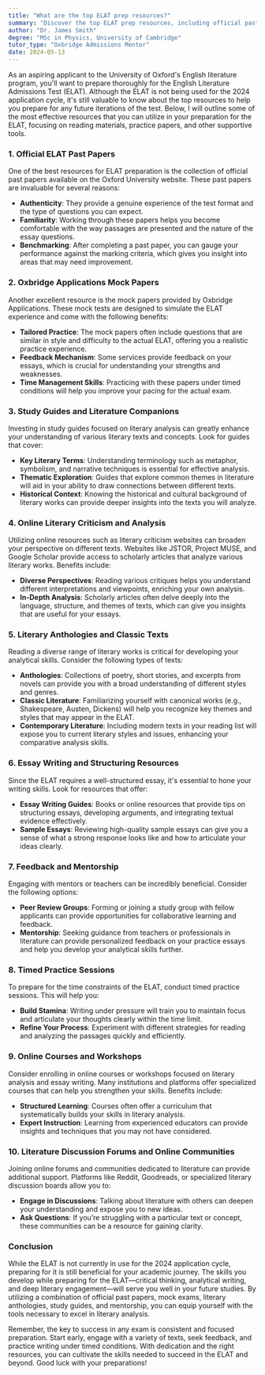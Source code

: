 ```yaml
---
title: "What are the top ELAT prep resources?"
summary: "Discover the top ELAT prep resources, including official past papers, reading materials, and practice tools for aspiring Oxford English literature students."
author: "Dr. James Smith"
degree: "MSc in Physics, University of Cambridge"
tutor_type: "Oxbridge Admissions Mentor"
date: 2024-05-13
---
```


As an aspiring applicant to the University of Oxford's English literature program, you'll want to prepare thoroughly for the English Literature Admissions Test (ELAT). Although the ELAT is not being used for the 2024 application cycle, it's still valuable to know about the top resources to help you prepare for any future iterations of the test. Below, I will outline some of the most effective resources that you can utilize in your preparation for the ELAT, focusing on reading materials, practice papers, and other supportive tools.

### 1. **Official ELAT Past Papers**

One of the best resources for ELAT preparation is the collection of official past papers available on the Oxford University website. These past papers are invaluable for several reasons:

- **Authenticity**: They provide a genuine experience of the test format and the type of questions you can expect.
- **Familiarity**: Working through these papers helps you become comfortable with the way passages are presented and the nature of the essay questions.
- **Benchmarking**: After completing a past paper, you can gauge your performance against the marking criteria, which gives you insight into areas that may need improvement.

### 2. **Oxbridge Applications Mock Papers**

Another excellent resource is the mock papers provided by Oxbridge Applications. These mock tests are designed to simulate the ELAT experience and come with the following benefits:

- **Tailored Practice**: The mock papers often include questions that are similar in style and difficulty to the actual ELAT, offering you a realistic practice experience.
- **Feedback Mechanism**: Some services provide feedback on your essays, which is crucial for understanding your strengths and weaknesses.
- **Time Management Skills**: Practicing with these papers under timed conditions will help you improve your pacing for the actual exam.

### 3. **Study Guides and Literature Companions**

Investing in study guides focused on literary analysis can greatly enhance your understanding of various literary texts and concepts. Look for guides that cover:

- **Key Literary Terms**: Understanding terminology such as metaphor, symbolism, and narrative techniques is essential for effective analysis.
- **Thematic Exploration**: Guides that explore common themes in literature will aid in your ability to draw connections between different texts.
- **Historical Context**: Knowing the historical and cultural background of literary works can provide deeper insights into the texts you will analyze.

### 4. **Online Literary Criticism and Analysis**

Utilizing online resources such as literary criticism websites can broaden your perspective on different texts. Websites like JSTOR, Project MUSE, and Google Scholar provide access to scholarly articles that analyze various literary works. Benefits include:

- **Diverse Perspectives**: Reading various critiques helps you understand different interpretations and viewpoints, enriching your own analysis.
- **In-Depth Analysis**: Scholarly articles often delve deeply into the language, structure, and themes of texts, which can give you insights that are useful for your essays.

### 5. **Literary Anthologies and Classic Texts**

Reading a diverse range of literary works is critical for developing your analytical skills. Consider the following types of texts:

- **Anthologies**: Collections of poetry, short stories, and excerpts from novels can provide you with a broad understanding of different styles and genres.
- **Classic Literature**: Familiarizing yourself with canonical works (e.g., Shakespeare, Austen, Dickens) will help you recognize key themes and styles that may appear in the ELAT.
- **Contemporary Literature**: Including modern texts in your reading list will expose you to current literary styles and issues, enhancing your comparative analysis skills.

### 6. **Essay Writing and Structuring Resources**

Since the ELAT requires a well-structured essay, it's essential to hone your writing skills. Look for resources that offer:

- **Essay Writing Guides**: Books or online resources that provide tips on structuring essays, developing arguments, and integrating textual evidence effectively.
- **Sample Essays**: Reviewing high-quality sample essays can give you a sense of what a strong response looks like and how to articulate your ideas clearly.

### 7. **Feedback and Mentorship**

Engaging with mentors or teachers can be incredibly beneficial. Consider the following options:

- **Peer Review Groups**: Forming or joining a study group with fellow applicants can provide opportunities for collaborative learning and feedback.
- **Mentorship**: Seeking guidance from teachers or professionals in literature can provide personalized feedback on your practice essays and help you develop your analytical skills further.

### 8. **Timed Practice Sessions**

To prepare for the time constraints of the ELAT, conduct timed practice sessions. This will help you:

- **Build Stamina**: Writing under pressure will train you to maintain focus and articulate your thoughts clearly within the time limit.
- **Refine Your Process**: Experiment with different strategies for reading and analyzing the passages quickly and efficiently.

### 9. **Online Courses and Workshops**

Consider enrolling in online courses or workshops focused on literary analysis and essay writing. Many institutions and platforms offer specialized courses that can help you strengthen your skills. Benefits include:

- **Structured Learning**: Courses often offer a curriculum that systematically builds your skills in literary analysis.
- **Expert Instruction**: Learning from experienced educators can provide insights and techniques that you may not have considered.

### 10. **Literature Discussion Forums and Online Communities**

Joining online forums and communities dedicated to literature can provide additional support. Platforms like Reddit, Goodreads, or specialized literary discussion boards allow you to:

- **Engage in Discussions**: Talking about literature with others can deepen your understanding and expose you to new ideas.
- **Ask Questions**: If you’re struggling with a particular text or concept, these communities can be a resource for gaining clarity.

### Conclusion

While the ELAT is not currently in use for the 2024 application cycle, preparing for it is still beneficial for your academic journey. The skills you develop while preparing for the ELAT—critical thinking, analytical writing, and deep literary engagement—will serve you well in your future studies. By utilizing a combination of official past papers, mock exams, literary anthologies, study guides, and mentorship, you can equip yourself with the tools necessary to excel in literary analysis.

Remember, the key to success in any exam is consistent and focused preparation. Start early, engage with a variety of texts, seek feedback, and practice writing under timed conditions. With dedication and the right resources, you can cultivate the skills needed to succeed in the ELAT and beyond. Good luck with your preparations!
    